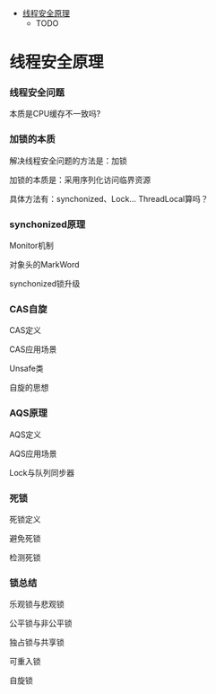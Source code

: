- [线程安全原理](#线程安全原理)
  - TODO

# 线程安全原理

### 线程安全问题

本质是CPU缓存不一致吗?

### 加锁的本质

解决线程安全问题的方法是：加锁

加锁的本质是：采用序列化访问临界资源

具体方法有：synchonized、Lock...   ThreadLocal算吗？

### synchonized原理

Monitor机制

对象头的MarkWord

synchonized锁升级

### CAS自旋

CAS定义

CAS应用场景

Unsafe类

自旋的思想

### AQS原理

AQS定义

AQS应用场景

Lock与队列同步器

### 死锁

死锁定义

避免死锁

检测死锁

### 锁总结

乐观锁与悲观锁

公平锁与非公平锁

独占锁与共享锁

可重入锁

自旋锁

